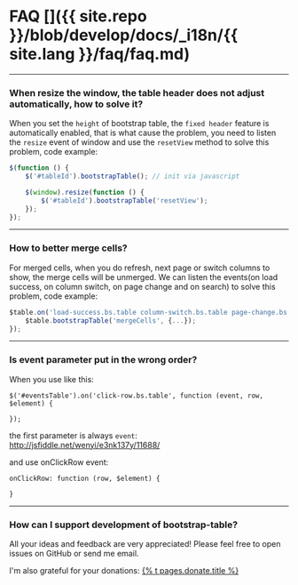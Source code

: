 # FAQ []({{ site.repo }}/blob/develop/docs/_i18n/{{ site.lang }}/faq/faq.md)

---

### When resize the window, the table header does not adjust automatically, how to solve it?

When you set the `height` of bootstrap table, the `fixed header` feature is automatically enabled, that is what cause the problem, you need to listen the `resize` event of window and use the `resetView` method to solve this problem, code example:

```js
$(function () {
    $('#tableId').bootstrapTable(); // init via javascript

    $(window).resize(function () {
        $('#tableId').bootstrapTable('resetView');
    });
});
```

---

### How to better merge cells?

For merged cells, when you do refresh, next page or switch columns to show, the merge cells will be unmerged. We can listen the events(on load success, on column switch, on page change and on search) to solve this problem, code example:

```js
$table.on('load-success.bs.table column-switch.bs.table page-change.bs.table search.bs.table', function () {
    $table.bootstrapTable('mergeCells', {...});
});
```

---

### Is event parameter put in the wrong order?

When you use like this:

```
$('#eventsTable').on('click-row.bs.table', function (event, row, $element) {

});
```

the first parameter is always `event`: http://jsfiddle.net/wenyi/e3nk137y/11688/

and use onClickRow event:

```
onClickRow: function (row, $element) {

}
```

---

### How can I support development of bootstrap-table?

All your ideas and feedback are very appreciated! Please feel free to open issues on GitHub or send me email.

I'm also grateful for your donations: <a href="donate">{% t pages.donate.title %}</a>
